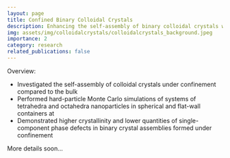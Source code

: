 ```yaml
---
layout: page
title: Confined Binary Colloidal Crystals
description: Enhancing the self-assembly of binary colloidal crystals with confinement
img: assets/img/colloidalcrystals/colloidalcrystals_background.jpeg
importance: 2
category: research
related_publications: false
---
```


Overview:
* Investigated the self-assembly of colloidal crystals under confinement compared to the bulk
* Performed hard-particle Monte Carlo simulations of systems of tetrahedra and octahedra nanoparticles in spherical and flat-wall containers at
* Demonstrated higher crystallinity and lower quantities of single-component phase defects in binary crystal assemblies formed under confinement

More details soon...